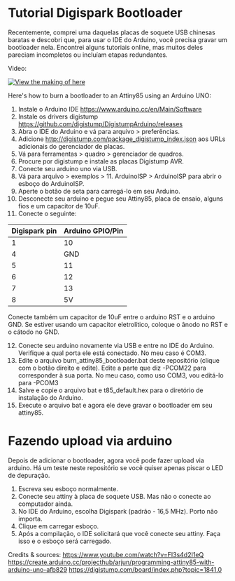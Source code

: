 # Tutorial Digispark Bootloader
Recentemente, comprei uma daquelas placas de soquete USB chinesas baratas e descobri que, para usar o IDE do Arduino, você precisa gravar um bootloader nela. Encontrei alguns tutoriais online, mas muitos deles pareciam incompletos ou incluíam etapas redundantes.

Video:

[![View the making of here](https://img.youtube.com/vi/axagDO8AKSI/0.jpg)](https://www.youtube.com/watch?v=axagDO8AKSI)

Here's how to burn a bootloader to an Attiny85 using an Arduino UNO:

1. Instale o Arduino IDE https://www.arduino.cc/en/Main/Software
2. Instale os drivers digistump https://github.com/digistump/DigistumpArduino/releases
3. Abra o IDE do Arduino e vá para arquivo > preferências.
4. Adicione http://digistump.com/package_digistump_index.json aos URLs adicionais do gerenciador de placas.
5. Vá para ferramentas > quadro > gerenciador de quadros.
6. Procure por digistump e instale as placas Digistump AVR.
7. Conecte seu arduino uno via USB.
8. Vá para arquivo > exemplos > 11. ArduinoISP > ArduinoISP para abrir o esboço do ArduinoISP.
9. Aperte o botão de seta para carregá-lo em seu Arduino.
10. Desconecte seu arduino e pegue seu Attiny85, placa de ensaio, alguns fios e um capacitor de 10uF.
11. Conecte o seguinte:

| Digispark pin | Arduino GPIO/Pin |
| --- | --- |
| 1 | 10 |
| 4 | GND |
| 5 | 11 |
| 6 | 12 |
| 7 | 13 |
| 8 | 5V |

Conecte também um capacitor de 10uF entre o arduino RST e o arduino GND. Se estiver usando um capacitor eletrolítico, coloque o ânodo no RST e o cátodo no GND.

12. Conecte seu arduino novamente via USB e entre no IDE do Arduino. Verifique a qual porta ele está conectado. No meu caso é COM3.
13. Edite o arquivo burn_attiny85_bootloader.bat deste repositório (clique com o botão direito e edite). Edite a parte que diz -PCOM22 para corresponder à sua porta. No meu caso, como uso COM3, vou editá-lo para -PCOM3
14. Salve e copie o arquivo bat e t85_default.hex para o diretório de instalação do Arduino.
15. Execute o arquivo bat e agora ele deve gravar o bootloader em seu attiny85.

# Fazendo upload via arduino
Depois de adicionar o bootloader, agora você pode fazer upload via arduino. Há um teste neste repositório se você quiser apenas piscar o LED de depuração.

1. Escreva seu esboço normalmente.
2. Conecte seu attiny à placa de soquete USB. Mas não o conecte ao computador ainda.
3. No IDE do Arduino, escolha Digispark (padrão - 16,5 MHz). Porto não importa.
4. Clique em carregar esboço.
5. Após a compilação, o IDE solicitará que você conecte seu attiny. Faça isso e o esboço será carregado.

Credits & sources:
https://www.youtube.com/watch?v=FI3s4d2I1eQ
https://create.arduino.cc/projecthub/arjun/programming-attiny85-with-arduino-uno-afb829
https://digistump.com/board/index.php?topic=1841.0

